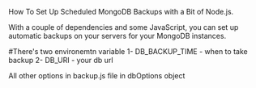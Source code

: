 How To Set Up Scheduled MongoDB Backups with a Bit of Node.js.

With a couple of dependencies and some JavaScript, you can set up automatic backups on your servers for your MongoDB instances.

#There's two environemtn variable
1- DB_BACKUP_TIME - when to take backup
2- DB_URI  - your db url

All other options in backup.js file in dbOptions object